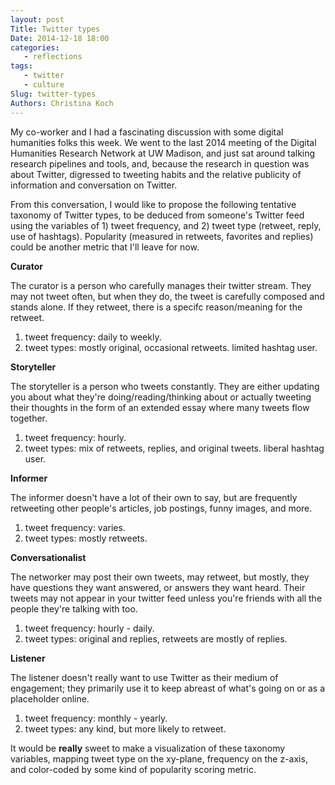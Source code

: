 ```yaml
---
layout: post
Title: Twitter types
Date: 2014-12-18 18:00
categories: 
   - reflections
tags: 
   - twitter
   - culture
Slug: twitter-types
Authors: Christina Koch
---
```


My co-worker and I had a fascinating discussion with some digital humanities folks this week.  We went to the last 2014 meeting of the Digital Humanities Research Network at UW Madison, and just sat around talking research pipelines and tools, and, because the research in question was about Twitter, digressed to tweeting habits and the relative publicity of information and conversation on Twitter.  

From this conversation, I would like to propose the following tentative taxonomy of Twitter types, to be deduced from someone's Twitter feed using the variables of 1) tweet frequency, and 2) tweet type (retweet, reply, use of hashtags).  Popularity (measured in retweets, favorites and replies) could be another metric that I'll leave for now.  

**Curator**

The curator is a person who carefully manages their twitter stream.  They may not tweet often, but when they do, the tweet is carefully composed and stands alone.  If they retweet, there is a specifc reason/meaning for the retweet.  
1) tweet frequency: daily to weekly.
2) tweet types: mostly original, occasional retweets.  limited hashtag user. 

**Storyteller**

The storyteller is a person who tweets constantly.  They are either updating you about what they're doing/reading/thinking about or actually tweeting their thoughts in the form of an extended essay where many tweets flow together.  
1) tweet frequency: hourly.
2) tweet types: mix of retweets, replies, and original tweets.  liberal hashtag user.  

**Informer**

The informer doesn't have a lot of their own to say, but are frequently retweeting other people's articles, job postings, funny images, and more.  
1) tweet frequency: varies.
2) tweet types: mostly retweets.

**Conversationalist**

The networker may post their own tweets, may retweet, but mostly, they have questions they want answered, or answers they want heard.  Their tweets may not appear in your twitter feed unless you're friends with all the people they're talking with too.  
1) tweet frequency: hourly - daily.
2) tweet types: original and replies, retweets are mostly of replies.

**Listener**

The listener doesn't really want to use Twitter as their medium of engagement; they primarily use it to keep abreast of what's going on or as a placeholder online.  
1) tweet frequency: monthly - yearly.
2) tweet types: any kind, but more likely to retweet.  

It would be **really** sweet to make a visualization of these taxonomy variables, mapping tweet type on the xy-plane, frequency on the z-axis, and color-coded by some kind of popularity scoring metric.  
